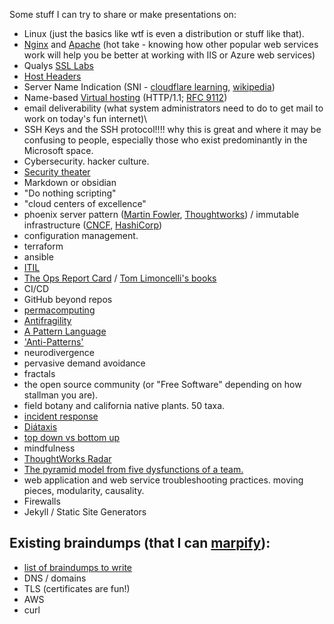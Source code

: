 Some stuff I can try to share or make presentations on:

- Linux (just the basics like wtf is even a distribution or stuff like that).
- [Nginx](https://nginx.org/en/docs/) and [Apache](https://httpd.apache.org/docs/) (hot take - knowing how other popular web services work will help you be better at working with IIS or Azure web services)
- Qualys [SSL Labs](https://www.ssllabs.com/ssltest/)
- [Host Headers](https://developer.mozilla.org/en-US/docs/Web/HTTP/Reference/Headers/Host)
- Server Name Indication (SNI - [cloudflare learning](https://www.cloudflare.com/learning/ssl/what-is-sni/), [wikipedia](https://en.wikipedia.org/wiki/Server_Name_Indication))
- Name-based [Virtual hosting](https://en.wikipedia.org/wiki/Virtual_hosting) (HTTP/1.1; [RFC 9112](https://www.rfc-editor.org/rfc/rfc9112.html))
- email deliverability (what system administrators need to do to get mail to work on today's fun internet)\
- SSH Keys and the SSH protocol!!!! why this is great and where it may be confusing to people, especially those who exist predominantly in the Microsoft space.
- Cybersecurity. hacker culture.
- [Security theater](https://en.wikipedia.org/wiki/Security_theater)
- Markdown or obsidian
- "Do nothing scripting"
- "cloud centers of excellence"
- phoenix server pattern ([Martin Fowler](https://martinfowler.com/bliki/PhoenixServer.html), [Thoughtworks](https://www.thoughtworks.com/en-us/insights/blog/moving-to-phoenix-server-pattern-introduction)) / immutable infrastructure ([CNCF](https://glossary.cncf.io/immutable-infrastructure/), [HashiCorp](https://www.hashicorp.com/en/resources/what-is-mutable-vs-immutable-infrastructure))
- configuration management. 
- terraform
- ansible
- [ITIL](https://en.wikipedia.org/wiki/ITIL)
- [The Ops Report Card](https://www.stitchflow.com/tools/opsreportcard) / [Tom Limoncelli's books](https://everythingsysadmin.com/books.html)
- CI/CD
- GitHub beyond repos
- [permacomputing](https://permacomputing.net)
- [Antifragility](https://en.wikipedia.org/wiki/Antifragility)
- [A Pattern Language](https://en.wikipedia.org/wiki/A_Pattern_Language)
- ['Anti-Patterns'](https://en.wikipedia.org/wiki/Anti-pattern)
- neurodivergence
- pervasive demand avoidance
- fractals
- the open source community (or "Free Software" depending on how stallman you are).
- field botany and california native plants. 50 taxa.
- [incident response](https://response.pagerduty.com/training/courses/incident_response/)
- [Diátaxis](https://diataxis.fr/)
- [top down vs bottom up](https://en.wikipedia.org/wiki/Bottom-up_and_top-down_design)
- mindfulness
- [ThoughtWorks Radar](https://www.thoughtworks.com/en-us/radar)
- [The pyramid model from five dysfunctions of a team.](https://files.tablegroup.com/wp-content/uploads/2020/12/11224029/FiveDysfunctions.pdf)
- web application and web service troubleshooting practices. moving pieces, modularity, causality.
- Firewalls
- Jekyll / Static Site Generators

## Existing braindumps (that I can [marpify](https://marp.app)):

- [list of braindumps to write](https://gist.github.com/jleibowitz-lacpw/425425d5c87575046954e08c78b98e13)
- DNS / domains
- TLS (certificates are fun!)
- AWS
- curl
